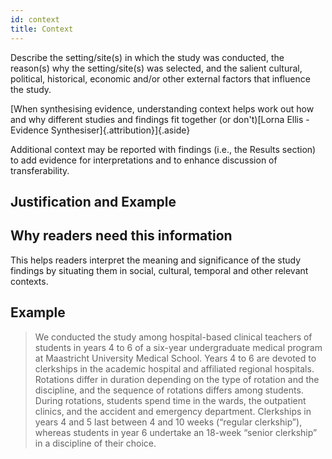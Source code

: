 ```yaml
---
id: context
title: Context
---
```

Describe the setting/site(s) in which the study was conducted, the reason(s) why the setting/site(s) was selected, and the salient cultural, political, historical, economic and/or other external factors that influence the study.

[When synthesising evidence, understanding context helps work out how and why different studies and findings fit together (or don't)[Lorna Ellis - Evidence Synthesiser]{.attribution}]{.aside}

Additional context may be reported with findings (i.e., the Results section) to add evidence for interpretations and to enhance discussion of transferability.

## Justification and Example

## Why readers need this information

This helps readers interpret the meaning and significance of the study findings by situating them in social, cultural, temporal and other relevant contexts.

## Example

> We conducted the study among hospital-based clinical teachers of students in years 4 to 6 of a six-year undergraduate medical program at Maastricht University Medical School. Years 4 to 6 are devoted to clerkships in the academic hospital and affiliated regional hospitals. Rotations differ in duration depending on the type of rotation and the discipline, and the sequence of rotations differs among students. During rotations, students spend time in the wards, the outpatient clinics, and the accident and emergency department. Clerkships in years 4 and 5 last between 4 and 10 weeks (“regular clerkship”), whereas students in year 6 undertake an 18-week “senior clerkship” in a discipline of their choice.
